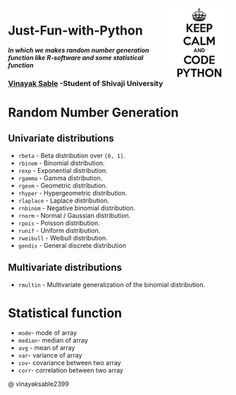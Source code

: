 <img src="python.png" alt="python" width="140" height="170" align="right">


# Just-Fun-with-Python 
**_In which we makes random number generation function like R-software and some statistical function_**

### [Vinayak Sable](https://www.linkedin.com/in/vinayak-sable-675502131) -Student of Shivaji University

# Random Number Generation

## Univariate distributions

+ ``rbeta``                 - Beta distribution over ``[0, 1]``.
+ ``rbinom``                - Binomial distribution.
+ ``rexp``                  - Exponential distribution.
+ ``rgamma``                - Gamma distribution.
+ ``rgeom``                 - Geometric distribution.
+ ``rhyper``                - Hypergeometric distribution.
+ ``rlaplace``              - Laplace distribution.
+ ``rnbinom``               - Negative binomial distribution.
+ ``rnorm``                 - Normal / Gaussian distribution.
+ ``rpois``                 - Poisson distribution.
+ ``runif``                 - Uniform distribution.
+ ``rweibull``              - Weibull distribution.
+ ``gendis``                - General discrete distribution

## Multivariate distributions
+ ``rmultin``              - Multivariate generalization of the binomial distribution.

# Statistical function
+ ``mode``- mode of array
+ ``median``- median of array
+ ``avg`` - mean of array
+ ``var``- variance of array 
+ ``cov``- covariance between two array
+ ``corr``- correlation between two array

@ vinayaksable2399
